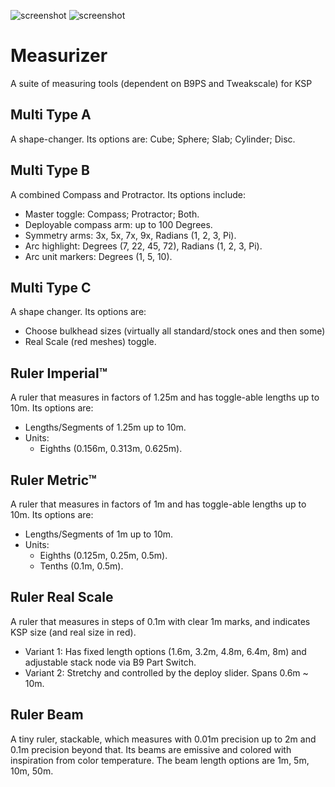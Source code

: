 ![screenshot](https://i.imgur.com/bMsPoht.png)
![screenshot](https://i.imgur.com/GVPqdlf.png)

# Measurizer
A suite of measuring tools (dependent on B9PS and Tweakscale) for KSP

## Multi Type A
A shape-changer. Its options are: Cube; Sphere; Slab; Cylinder; Disc.

## Multi Type B
A combined Compass and Protractor. Its options include:
* Master toggle: Compass; Protractor; Both.
* Deployable compass arm: up to 100 Degrees.
* Symmetry arms: 3x, 5x, 7x, 9x, Radians (1, 2, 3, Pi).
* Arc highlight: Degrees (7, 22, 45, 72), Radians  (1, 2, 3, Pi).
* Arc unit markers: Degrees (1, 5, 10).

## Multi Type C
A shape changer. Its options are:
* Choose bulkhead sizes (virtually all standard/stock ones and then some)
* Real Scale (red meshes) toggle.

## Ruler Imperial™
A ruler that measures in factors of 1.25m and has toggle-able lengths up to 10m. Its options are:
* Lengths/Segments of 1.25m up to 10m.
* Units: 
  * Eighths (0.156m, 0.313m, 0.625m).

## Ruler Metric™
A ruler that measures in factors of 1m and has toggle-able lengths up to 10m. Its options are:
* Lengths/Segments of 1m up to 10m.
* Units: 
  * Eighths (0.125m, 0.25m, 0.5m).
  * Tenths (0.1m, 0.5m).

## Ruler Real Scale
A ruler that measures in steps of 0.1m with clear 1m marks, and indicates KSP size (and real size in red).
* Variant 1: Has fixed length options (1.6m, 3.2m, 4.8m, 6.4m, 8m) and adjustable stack node via B9 Part Switch.
* Variant 2: Stretchy and controlled by the deploy slider. Spans 0.6m ~ 10m.

## Ruler Beam
A tiny ruler, stackable, which measures with 0.01m precision up to 2m and 0.1m precision beyond that. Its beams are emissive and colored with inspiration from color temperature. The beam length options are 1m, 5m, 10m, 50m.